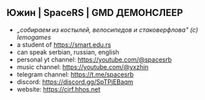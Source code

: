 ## Южин | SpaceRS | GMD ДЕМОНСЛЕЕР
- _„собираем из костылей, велосипедов и стаковерфлова" (с) lemogames_
- a student of https://smart.edu.rs
- can speak serbian, russian, english
- personal yt channel: https://youtube.com/@spacesrb
- music channel: https://youtube.com/@yxzhin
- telegram channel: https://t.me/spacesrb
- discord: https://discord.gg/SpTPjEBaqm
- website: https://cirf.hhos.net
